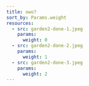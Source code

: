 ```yaml
---
title: owo?
sort_by: Params.weight
resources:
  - src: garden2-done-1.jpeg
    params:
      weight: 0
  - src: garden2-done-2.jpeg
    params:
      weight: 1
  - src: garden2-done-3.jpeg
    params:
      weight: 2
---
```

